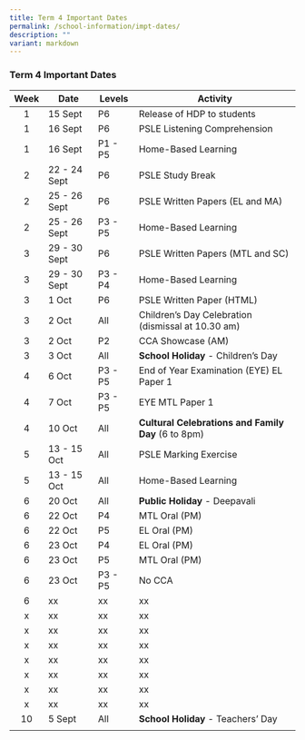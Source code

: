 ```yaml
---
title: Term 4 Important Dates
permalink: /school-information/impt-dates/
description: ""
variant: markdown
---
```

### Term 4 Important Dates

| Week | Date | Levels | Activity |
|:---:| -------- | --- | --- |
| 1 | 15 Sept | P6 | Release of HDP to students |
| 1 | 16 Sept | P6 | PSLE Listening Comprehension  |
| 1 | 16 Sept | P1 - P5 | Home-Based Learning |
| 2 | 22 - 24 Sept | P6 | PSLE Study Break |
| 2 | 25 - 26 Sept | P6 | PSLE Written Papers (EL and MA) |
| 2 | 25 - 26 Sept | P3 - P5 | Home-Based Learning |
| 3 | 29 - 30 Sept | P6 | PSLE Written Papers (MTL and SC) |
| 3 | 29 - 30 Sept | P3 - P4 | Home-Based Learning |
| 3 | 1 Oct | P6 | PSLE Written Paper (HTML) |
| 3 | 2 Oct | All | Children’s Day Celebration (dismissal at 10.30 am) |
| 3 | 2 Oct | P2 | CCA Showcase (AM) |
| 3 | 3 Oct | All | **School Holiday** - Children’s Day |
| 4 | 6 Oct | P3 - P5 | End of Year Examination (EYE) EL Paper 1 |
| 4 | 7 Oct | P3 - P5 | EYE MTL Paper 1 |
| 4 | 10 Oct | All | **Cultural Celebrations and Family Day** (6 to 8pm) |
| 5 | 13 - 15 Oct | All | PSLE Marking Exercise |
| 5 | 13 - 15 Oct | All | Home-Based Learning |
| 6 | 20 Oct | All | **Public Holiday** - Deepavali |
| 6 | 22 Oct | P4 | MTL Oral (PM) |
| 6 | 22 Oct | P5 | EL Oral (PM) |
| 6 | 23 Oct | P4 | EL Oral (PM) |
| 6 | 23 Oct | P5 | MTL Oral (PM) |
| 6 | 23 Oct | P3 - P5 | No CCA |
| 6 | xx | xx | xx |
| x | xx | xx | xx |
| x | xx | xx | xx |
| x | xx | xx | xx |
| x | xx | xx | xx |
| x | xx | xx | xx |
| x | xx | xx | xx |
| x | xx | xx | xx |
| 10 | 5 Sept | All | **School Holiday** - Teachers’ Day |
|  |  |  |  |